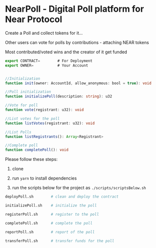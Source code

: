 # NearPoll - Digital Poll platform for Near Protocol
Create a Poll and collect tokens for it...

Other users can vote for polls by contributions - attaching NEAR tokens 

Most contributed/voted wins and the creator of it get funded

```ts
export CONTRACT=        # For Deployment
export OWNER=           # Your Account
```

```ts

//Initialization
function init(owner: AccountId, allow_anonymous: bool = true): void

//Poll initialization
function initializePoll(description: string): u32

//Vote for poll
function vote(registrant: u32): void

//List votes for the poll
function listVotes(registrant: u32): void

//List Polls
function listRegistrants(): Array<Registrant>

//Complete poll
function completePoll(): void

```

Please follow these steps:

1. clone

2. run `yarn` to install dependencies

3. run the scripts below for the project as `./scripts/scriptsBelow.sh` 

```sh
deployPoll.sh        # clean and deploy the contract

initializePoll.sh    # initialize the poll

registerPoll.sh      # register to the poll

completePoll.sh      # complete the poll

reportPoll.sh        # report of the poll

transferPoll.sh      # transfer funds for the poll
```